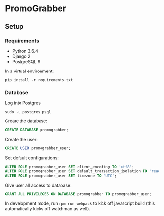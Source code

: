# PromoGrabber

## Setup

### Requirements

* Python 3.6.4
* Django 2
* PostgreSQL 9

In a virtual environment:
```
pip install -r requirements.txt
```

### Database

Log into Postgres:
```
sudo -u postgres psql
```

Create the database:
```sql
CREATE DATABASE promograbber;
```

Create the user:
```sql
CREATE USER promograbber_user;
```

Set default configurations:
```sql
ALTER ROLE promograbber_user SET client_encoding TO 'utf8';
ALTER ROLE promograbber_user SET default_transaction_isolation TO 'read committed';
ALTER ROLE promograbber_user SET timezone TO 'UTC';
```

Give user all access to database:
```sql
GRANT ALL PRIVILEGES ON DATABASE promograbber TO promograbber_user;
```

In development mode, run `npm run webpack` to kick off javascript build (this automatically kicks off watchman as well).
